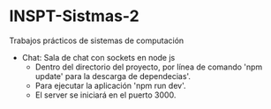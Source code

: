 # INSPT-Sistmas-2
Trabajos prácticos de sistemas de computación

- Chat: Sala de chat con sockets en node js
  - Dentro del directorio del proyecto, por línea de comando 'npm update' para la descarga de dependecias'.
  - Para ejecutar la aplicación 'npm run dev'.
  - El server se iniciará en el puerto 3000.
